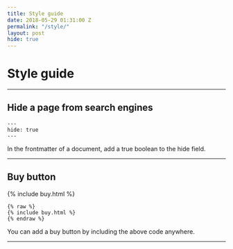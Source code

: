 ```yaml
---
title: Style guide
date: 2018-05-29 01:31:00 Z
permalink: "/style/"
layout: post
hide: true
---
```


<h1 class="h1 serif mb2">Style guide</h1>

---
## Hide a page from search engines

```
---
hide: true
---
```

In the frontmatter of a document, add a true boolean to the hide field.

---

## Buy button

{% include buy.html %}

```
{% raw %}
{% include buy.html %}
{% endraw %}
```

You can add a buy button by including the above code anywhere.

---

